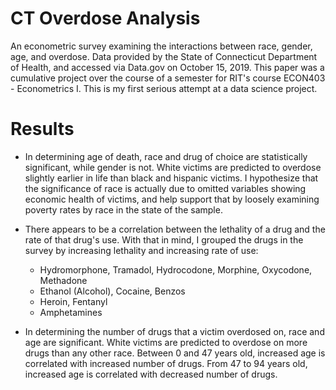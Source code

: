 # CT Overdose Analysis
An econometric survey examining the interactions between race, gender, age, and overdose. Data provided by the State of Connecticut Department of Health, and accessed via Data.gov on October 15, 2019. This paper was a cumulative project over the course of a semester for RIT's course ECON403 - Econometrics I. This is my first serious attempt at a data science project.

# Results
- In determining age of death, race and drug of choice are statistically significant, while gender is not. White victims are predicted to overdose slightly earlier in life than black and hispanic victims. I hypothesize that the significance of race is actually due to omitted variables showing economic health of victims, and help support that by loosely examining poverty rates by race in the state of the sample.

- There appears to be a correlation between the lethality of a drug and the rate of that drug's use. With that in mind, I grouped the drugs in the survey by increasing lethality and increasing rate of use:
  - Hydromorphone, Tramadol, Hydrocodone, Morphine, Oxycodone, Methadone
  - Ethanol (Alcohol), Cocaine, Benzos
  - Heroin, Fentanyl
  - Amphetamines

- In determining the number of drugs that a victim overdosed on, race and age are significant. White victims are predicted to overdose on more drugs than any other race. Between 0 and 47 years old, increased age is correlated with increased number of drugs. From 47 to 94 years old, increased age is correlated with decreased number of drugs.
